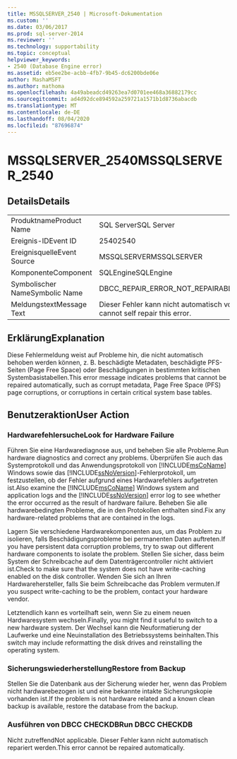 ```yaml
---
title: MSSQLSERVER_2540 | Microsoft-Dokumentation
ms.custom: ''
ms.date: 03/06/2017
ms.prod: sql-server-2014
ms.reviewer: ''
ms.technology: supportability
ms.topic: conceptual
helpviewer_keywords:
- 2540 (Database Engine error)
ms.assetid: eb5ee2be-acbb-4fb7-9b45-dc6200bde06e
author: MashaMSFT
ms.author: mathoma
ms.openlocfilehash: 4a49abeadcd49263ea7d0701ee468a36882179cc
ms.sourcegitcommit: ad4d92dce894592a259721a1571b1d8736abacdb
ms.translationtype: MT
ms.contentlocale: de-DE
ms.lasthandoff: 08/04/2020
ms.locfileid: "87696874"
---
```

# <a name="mssqlserver_2540"></a><span data-ttu-id="24719-102">MSSQLSERVER_2540</span><span class="sxs-lookup"><span data-stu-id="24719-102">MSSQLSERVER_2540</span></span>
    
## <a name="details"></a><span data-ttu-id="24719-103">Details</span><span class="sxs-lookup"><span data-stu-id="24719-103">Details</span></span>  
  
|||  
|-|-|  
|<span data-ttu-id="24719-104">Produktname</span><span class="sxs-lookup"><span data-stu-id="24719-104">Product Name</span></span>|<span data-ttu-id="24719-105">SQL Server</span><span class="sxs-lookup"><span data-stu-id="24719-105">SQL Server</span></span>|  
|<span data-ttu-id="24719-106">Ereignis-ID</span><span class="sxs-lookup"><span data-stu-id="24719-106">Event ID</span></span>|<span data-ttu-id="24719-107">2540</span><span class="sxs-lookup"><span data-stu-id="24719-107">2540</span></span>|  
|<span data-ttu-id="24719-108">Ereignisquelle</span><span class="sxs-lookup"><span data-stu-id="24719-108">Event Source</span></span>|<span data-ttu-id="24719-109">MSSQLSERVER</span><span class="sxs-lookup"><span data-stu-id="24719-109">MSSQLSERVER</span></span>|  
|<span data-ttu-id="24719-110">Komponente</span><span class="sxs-lookup"><span data-stu-id="24719-110">Component</span></span>|<span data-ttu-id="24719-111">SQLEngine</span><span class="sxs-lookup"><span data-stu-id="24719-111">SQLEngine</span></span>|  
|<span data-ttu-id="24719-112">Symbolischer Name</span><span class="sxs-lookup"><span data-stu-id="24719-112">Symbolic Name</span></span>|<span data-ttu-id="24719-113">DBCC_REPAIR_ERROR_NOT_REPAIRABLE</span><span class="sxs-lookup"><span data-stu-id="24719-113">DBCC_REPAIR_ERROR_NOT_REPAIRABLE</span></span>|  
|<span data-ttu-id="24719-114">Meldungstext</span><span class="sxs-lookup"><span data-stu-id="24719-114">Message Text</span></span>|<span data-ttu-id="24719-115">Dieser Fehler kann nicht automatisch vom System behoben werden.</span><span class="sxs-lookup"><span data-stu-id="24719-115">The system cannot self repair this error.</span></span>|  
  
## <a name="explanation"></a><span data-ttu-id="24719-116">Erklärung</span><span class="sxs-lookup"><span data-stu-id="24719-116">Explanation</span></span>  
 <span data-ttu-id="24719-117">Diese Fehlermeldung weist auf Probleme hin, die nicht automatisch behoben werden können, z. B. beschädigte Metadaten, beschädigte PFS-Seiten (Page Free Space) oder Beschädigungen in bestimmten kritischen Systembasistabellen.</span><span class="sxs-lookup"><span data-stu-id="24719-117">This error message indicates problems that cannot be repaired automatically, such as corrupt metadata, Page Free Space (PFS) page corruptions, or corruptions in certain critical system base tables.</span></span>  
  
## <a name="user-action"></a><span data-ttu-id="24719-118">Benutzeraktion</span><span class="sxs-lookup"><span data-stu-id="24719-118">User Action</span></span>  
  
### <a name="look-for-hardware-failure"></a><span data-ttu-id="24719-119">Hardwarefehlersuche</span><span class="sxs-lookup"><span data-stu-id="24719-119">Look for Hardware Failure</span></span>  
 <span data-ttu-id="24719-120">Führen Sie eine Hardwarediagnose aus, und beheben Sie alle Probleme.</span><span class="sxs-lookup"><span data-stu-id="24719-120">Run hardware diagnostics and correct any problems.</span></span> <span data-ttu-id="24719-121">Überprüfen Sie auch das Systemprotokoll und das Anwendungsprotokoll von [!INCLUDE[msCoName](../../includes/msconame-md.md)] Windows sowie das [!INCLUDE[ssNoVersion](../../includes/ssnoversion-md.md)]-Fehlerprotokoll, um festzustellen, ob der Fehler aufgrund eines Hardwarefehlers aufgetreten ist.</span><span class="sxs-lookup"><span data-stu-id="24719-121">Also examine the [!INCLUDE[msCoName](../../includes/msconame-md.md)] Windows system and application logs and the [!INCLUDE[ssNoVersion](../../includes/ssnoversion-md.md)] error log to see whether the error occurred as the result of hardware failure.</span></span> <span data-ttu-id="24719-122">Beheben Sie alle hardwarebedingten Probleme, die in den Protokollen enthalten sind.</span><span class="sxs-lookup"><span data-stu-id="24719-122">Fix any hardware-related problems that are contained in the logs.</span></span>  
  
 <span data-ttu-id="24719-123">Lagern Sie verschiedene Hardwarekomponenten aus, um das Problem zu isolieren, falls Beschädigungsprobleme bei permanenten Daten auftreten.</span><span class="sxs-lookup"><span data-stu-id="24719-123">If you have persistent data corruption problems, try to swap out different hardware components to isolate the problem.</span></span> <span data-ttu-id="24719-124">Stellen Sie sicher, dass beim System der Schreibcache auf dem Datenträgercontroller nicht aktiviert ist.</span><span class="sxs-lookup"><span data-stu-id="24719-124">Check to make sure that the system does not have write-caching enabled on the disk controller.</span></span> <span data-ttu-id="24719-125">Wenden Sie sich an Ihren Hardwarehersteller, falls Sie beim Schreibcache das Problem vermuten.</span><span class="sxs-lookup"><span data-stu-id="24719-125">If you suspect write-caching to be the problem, contact your hardware vendor.</span></span>  
  
 <span data-ttu-id="24719-126">Letztendlich kann es vorteilhaft sein, wenn Sie zu einem neuen Hardwaresystem wechseln.</span><span class="sxs-lookup"><span data-stu-id="24719-126">Finally, you might find it useful to switch to a new hardware system.</span></span> <span data-ttu-id="24719-127">Der Wechsel kann die Neuformatierung der Laufwerke und eine Neuinstallation des Betriebssystems beinhalten.</span><span class="sxs-lookup"><span data-stu-id="24719-127">This switch may include reformatting the disk drives and reinstalling the operating system.</span></span>  
  
### <a name="restore-from-backup"></a><span data-ttu-id="24719-128">Sicherungswiederherstellung</span><span class="sxs-lookup"><span data-stu-id="24719-128">Restore from Backup</span></span>  
 <span data-ttu-id="24719-129">Stellen Sie die Datenbank aus der Sicherung wieder her, wenn das Problem nicht hardwarebezogen ist und eine bekannte intakte Sicherungskopie vorhanden ist.</span><span class="sxs-lookup"><span data-stu-id="24719-129">If the problem is not hardware related and a known clean backup is available, restore the database from the backup.</span></span>  
  
### <a name="run-dbcc-checkdb"></a><span data-ttu-id="24719-130">Ausführen von DBCC CHECKDB</span><span class="sxs-lookup"><span data-stu-id="24719-130">Run DBCC CHECKDB</span></span>  
 <span data-ttu-id="24719-131">Nicht zutreffend</span><span class="sxs-lookup"><span data-stu-id="24719-131">Not applicable.</span></span> <span data-ttu-id="24719-132">Dieser Fehler kann nicht automatisch repariert werden.</span><span class="sxs-lookup"><span data-stu-id="24719-132">This error cannot be repaired automatically.</span></span>  
  
  
